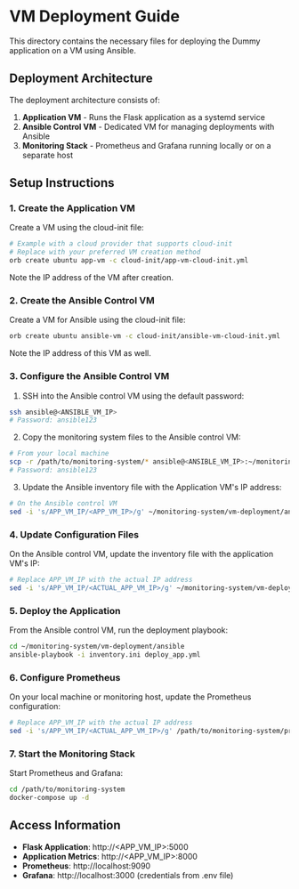 # VM Deployment Guide

This directory contains the necessary files for deploying the Dummy application on a VM using Ansible.

## Deployment Architecture

The deployment architecture consists of:

1. **Application VM** - Runs the Flask application as a systemd service
2. **Ansible Control VM** - Dedicated VM for managing deployments with Ansible
3. **Monitoring Stack** - Prometheus and Grafana running locally or on a separate host

## Setup Instructions

### 1. Create the Application VM

Create a VM using the cloud-init file:

```bash
# Example with a cloud provider that supports cloud-init
# Replace with your preferred VM creation method
orb create ubuntu app-vm -c cloud-init/app-vm-cloud-init.yml
```

Note the IP address of the VM after creation.

### 2. Create the Ansible Control VM

Create a VM for Ansible using the cloud-init file:

```bash
orb create ubuntu ansible-vm -c cloud-init/ansible-vm-cloud-init.yml
```

Note the IP address of this VM as well.

### 3. Configure the Ansible Control VM

1. SSH into the Ansible control VM using the default password:

```bash
ssh ansible@<ANSIBLE_VM_IP>
# Password: ansible123
```

2. Copy the monitoring system files to the Ansible control VM:

```bash
# From your local machine
scp -r /path/to/monitoring-system/* ansible@<ANSIBLE_VM_IP>:~/monitoring-system/
# Password: ansible123
```

3. Update the Ansible inventory file with the Application VM's IP address:

```bash
# On the Ansible control VM
sed -i 's/APP_VM_IP/<APP_VM_IP>/g' ~/monitoring-system/vm-deployment/ansible/inventory.ini
```

### 4. Update Configuration Files

On the Ansible control VM, update the inventory file with the application VM's IP:

```bash
# Replace APP_VM_IP with the actual IP address
sed -i 's/APP_VM_IP/<ACTUAL_APP_VM_IP>/g' ~/monitoring-system/vm-deployment/ansible/inventory.ini
```

### 5. Deploy the Application

From the Ansible control VM, run the deployment playbook:

```bash
cd ~/monitoring-system/vm-deployment/ansible
ansible-playbook -i inventory.ini deploy_app.yml
```

### 6. Configure Prometheus

On your local machine or monitoring host, update the Prometheus configuration:

```bash
# Replace APP_VM_IP with the actual IP address
sed -i 's/APP_VM_IP/<ACTUAL_APP_VM_IP>/g' /path/to/monitoring-system/prometheus/prometheus.yml
```

### 7. Start the Monitoring Stack

Start Prometheus and Grafana:

```bash
cd /path/to/monitoring-system
docker-compose up -d
```

## Access Information

- **Flask Application**: http://<APP_VM_IP>:5000
- **Application Metrics**: http://<APP_VM_IP>:8000
- **Prometheus**: http://localhost:9090
- **Grafana**: http://localhost:3000 (credentials from .env file)

